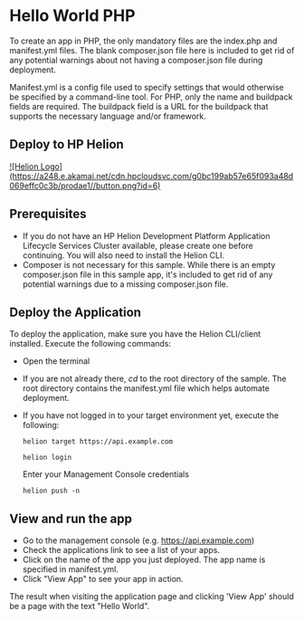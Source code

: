 # Hello World PHP

To create an app in PHP, the only mandatory files are the index.php
and manifest.yml files. The blank composer.json file here is included to get rid 
of any potential warnings about not having a composer.json file during deployment.

Manifest.yml is a config file used to specify settings that would otherwise be
specified by a command-line tool. For PHP, only the name and buildpack fields are
required. The buildpack field is a URL for the buildpack that supports the 
necessary language and/or framework.

## Deploy to HP Helion
<a href="https://deploynow.hpcloud.com/?repoUrl=https://github.com/HelionDevPlatform/helion-hello-world-php">
![Helion  Logo](https://a248.e.akamai.net/cdn.hpcloudsvc.com/g0bc199ab57e65f093a48d069effc0c3b/prodae1//button.png?id=6)
</a>

## Prerequisites
- If you do not have an HP Helion Development Platform Application Lifecycle 
  Services Cluster available, please create one before continuing. You will also
  need to install the Helion CLI. 
- Composer is not necessary for this sample. While there is an empty composer.json
  file in this sample app, it's included to get rid of any potential warnings
  due to a missing composer.json file.
    
## Deploy the Application

To deploy the application, make sure you have the Helion CLI/client installed. 
Execute the following commands:

- Open the terminal
- If you are not already there, *cd* to the root directory of the sample. The 
  root directory contains the manifest.yml file which helps automate deployment. 
- If you have not logged in to your target environment yet, execute the following:

    `helion target https://api.example.com`
    
    `helion login`
    
    Enter your Management Console credentials
    
    `helion push -n`

## View and run the app
- Go to the management console (e.g. https://api.example.com)
- Check the applications link to see a list of your apps.
- Click on the name of the app you just deployed. The app name is specified in 
  manifest.yml.
- Click "View App" to see your app in action.

The result when visiting the application page and clicking 'View App' should be
a page with the text "Hello World".
